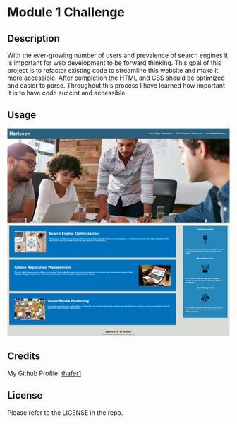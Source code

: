 # Module 1 Challenge

## Description

With the ever-growing number of users and prevalence of search engines it is important for web development to be forward thinking. This goal of this project is to refactor existing code to streamline this website and make it more accessible. After completion the HTML and CSS should be optimized and easier to parse. Throughout this process I have learned how important it is to have code succint and accessible.

## Usage

<img src="assets/images/Screenshot 1.png">
<img src="assets/images/Screenshot 2.png">

## Credits

My Github Profile: [thafer1](https://github.com/thafer1)

## License

Please refer to the LICENSE in the repo.